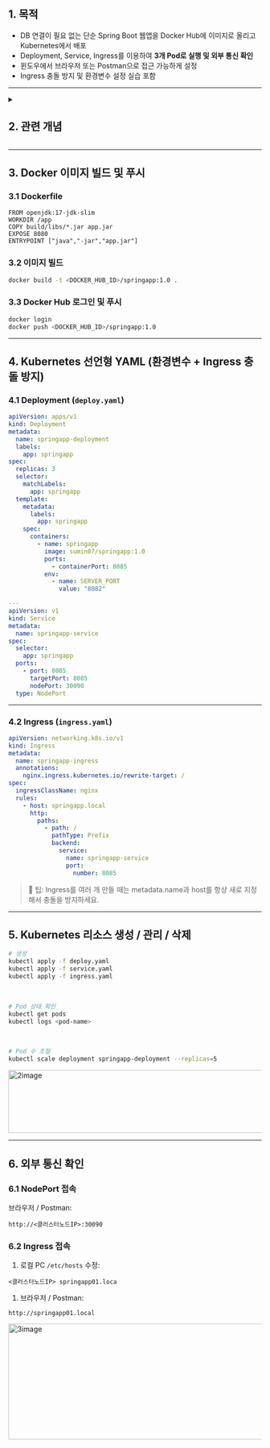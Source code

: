 ## 1. 목적

- DB 연결이 필요 없는 단순 Spring Boot 웹앱을 Docker Hub에 이미지로 올리고 Kubernetes에서 배포
- Deployment, Service, Ingress를 이용하여 **3개 Pod로 실행 및 외부 통신 확인**
- 윈도우에서 브라우저 또는 Postman으로 접근 가능하게 설정
- Ingress 충돌 방지 및 환경변수 설정 실습 포함

---
<details>
<summary><h2>2. 관련 개념</h2></summary>

## 1️⃣ Docker 관련 개념

1. **이미지(Image) vs 컨테이너(Container)**
    - 이미지: 실행 가능한 애플리케이션과 환경 설정이 포함된 패키지
    - 컨테이너: 이미지를 실제로 실행한 상태
    - `docker run` → 컨테이너 생성 및 실행
2. **Dockerfile**
    - 이미지를 만들기 위한 선언적 파일
    - `FROM`, `COPY`, `WORKDIR`, `EXPOSE`, `ENTRYPOINT` 같은 명령어 사용
3. **Docker Hub**
    - 이미지 저장소
    - `docker push` → 이미지 업로드, `docker pull` → 이미지 다운로드
4. **컨테이너 포트 매핑**
    - `docker run -p 8080:8080`: 호스트 8080 → 컨테이너 8080

---

## 2️⃣ Kubernetes 핵심 개념

1. **Pod**
    - Kubernetes에서 가장 작은 배포 단위
    - 하나 이상의 컨테이너를 포함
    - 단일 Pod 내 컨테이너는 같은 네트워크와 스토리지를 공유
2. **Deployment**
    - Pod를 선언형으로 관리
    - ReplicaSet을 생성하여 지정한 개수(replica)만큼 Pod 유지
    - 롤링 업데이트, 롤백 가능
3. **Service**
    - Pod의 네트워크 접근을 안정적으로 제공
    - 타입:
        - ClusterIP: 클러스터 내부 접근 전용
        - NodePort: 외부에서 IP:Port로 접근 가능
        - LoadBalancer: 클라우드 환경에서 외부 LoadBalancer 제공
    - Pod Selector로 대상 Pod 지정
4. **Ingress**
    - HTTP/HTTPS 요청을 라우팅
    - host + path 기반으로 Service와 연결
    - 여러 Ingress가 겹치면 충돌 발생
    - Nginx Ingress Controller가 필요
5. **NodePort vs Ingress**
    - NodePort: 단순 포트 매핑, 테스트용
    - Ingress: 도메인 기반 접근, 외부 통신 시 권장

---

## 3️⃣ Kubernetes 관리 명령어

| 작업 | 명령어 |
| --- | --- |
| 리소스 생성 | `kubectl apply -f <file.yaml>` |
| Pod 상태 확인 | `kubectl get pods` |
| 로그 확인 | `kubectl logs <pod-name>` |
| 스케일 조정 | `kubectl scale deployment <name> --replicas=<n>` |
| 리소스 삭제 | `kubectl delete -f <file.yaml>` |
| Service 확인 | `kubectl get svc` |
| Ingress 확인 | `kubectl get ingress` |

---

## 4️⃣ 환경변수 사용 개념

- Pod 안 컨테이너에서 실행 환경을 설정하는 방법
- YAML에서 `env:`를 사용하여 key/value 지정
- 예: `SERVER_PORT`, `APP_ENV`
- 코드에서 `System.getenv("APP_ENV")` 등으로 접근 가능

---

## 5️⃣ 실습 중 유의할 개념

1. **Ingress 충돌 방지**
    - 호스트(host) + 경로(path) 중복 X
    - 기존 Ingress가 있는 경우 삭제하거나 새 이름/호스트 사용
2. **Pod CrashLoopBackOff**
    - 컨테이너가 바로 죽는 상태
    - 로그 확인 필요 (`kubectl logs` / `-previous`)
3. **NodePort 포트 충돌**
    - NodePort는 클러스터 전체에서 중복 X
    - 30000~32767 범위 내 사용
4. **Docker Hub 연동**
    - 반드시 `docker build → docker push → kubectl Deployment image` 순서


</details>

---

## 3. Docker 이미지 빌드 및 푸시

### 3.1 Dockerfile

```docker
FROM openjdk:17-jdk-slim
WORKDIR /app
COPY build/libs/*.jar app.jar
EXPOSE 8080
ENTRYPOINT ["java","-jar","app.jar"]
```

### 3.2 이미지 빌드

```bash
docker build -t <DOCKER_HUB_ID>/springapp:1.0 .
```

### 3.3 Docker Hub 로그인 및 푸시

```bash
docker login
docker push <DOCKER_HUB_ID>/springapp:1.0
```

---

## 4. Kubernetes 선언형 YAML (환경변수 + Ingress 충돌 방지)

### 4.1 Deployment (`deploy.yaml`)

```yaml
apiVersion: apps/v1
kind: Deployment
metadata:
  name: springapp-deployment
  labels:
    app: springapp
spec:
  replicas: 3
  selector:
    matchLabels:
      app: springapp
  template:
    metadata:
      labels:
        app: springapp
    spec:
      containers:
        - name: springapp
          image: sumin07/springapp:1.0
          ports:
            - containerPort: 8085
          env:
            - name: SERVER_PORT
              value: "8082"

---
apiVersion: v1
kind: Service
metadata:
  name: springapp-service
spec:
  selector:
    app: springapp
  ports:
    - port: 8085       
      targetPort: 8085 
      nodePort: 30090
  type: NodePort
```

---

### 4.2 Ingress (`ingress.yaml`)

```yaml
apiVersion: networking.k8s.io/v1
kind: Ingress
metadata:
  name: springapp-ingress
  annotations:
    nginx.ingress.kubernetes.io/rewrite-target: /
spec:
  ingressClassName: nginx
  rules:
    - host: springapp.local
      http:
        paths:
          - path: /
            pathType: Prefix
            backend:
              service:
                name: springapp-service
                port:
                  number: 8085
```

> 🔹 팁: Ingress를 여러 개 만들 때는 metadata.name과 host를 항상 새로 지정해서 충돌을 방지하세요.
> 

---

## 5. Kubernetes 리소스 생성 / 관리 / 삭제

```bash
# 생성
kubectl apply -f deploy.yaml
kubectl apply -f service.yaml
kubectl apply -f ingress.yaml
```

<br>

```bash
# Pod 상태 확인
kubectl get pods
kubectl logs <pod-name>
```

<br>

```bash
# Pod 수 조절
kubectl scale deployment springapp-deployment --replicas=5
```
<img width="1470" height="125" alt="2image" src="https://github.com/user-attachments/assets/ea9660e8-15d4-46a4-930c-e56354a31c87" />



---

## 6. 외부 통신 확인


### 6.1 NodePort 접속

브라우저 / Postman:

```
http://<클러스터노드IP>:30090
```

### 6.2 Ingress 접속

1. 로컬 PC `/etc/hosts` 수정:

```
<클러스터노드IP> springapp01.loca
```

1. 브라우저 / Postman:
```
http://springapp01.local
```

<img width="1470" height="230" alt="3image" src="https://github.com/user-attachments/assets/f42e2ee0-5ece-4432-97f7-d6d51766da72" />
